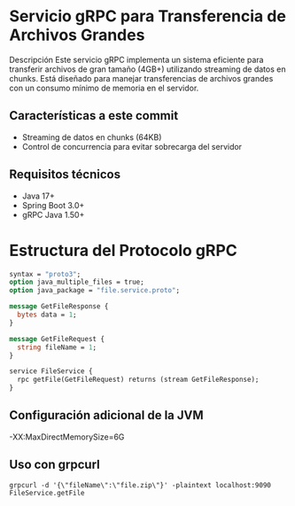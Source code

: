 # Servicio gRPC para Transferencia de Archivos Grandes
Descripción
Este servicio gRPC implementa un sistema eficiente para transferir archivos de gran tamaño (4GB+) utilizando streaming de datos en chunks. Está diseñado para manejar transferencias de archivos grandes con un consumo mínimo de memoria en el servidor.

## Características a este commit
- Streaming de datos en chunks (64KB)
- Control de concurrencia para evitar sobrecarga del servidor

## Requisitos técnicos
- Java 17+
- Spring Boot 3.0+
- gRPC Java 1.50+

# Estructura del Protocolo gRPC
```proto
syntax = "proto3";
option java_multiple_files = true;
option java_package = "file.service.proto";

message GetFileResponse {
  bytes data = 1;
}

message GetFileRequest {
  string fileName = 1;
}

service FileService {
  rpc getFile(GetFileRequest) returns (stream GetFileResponse);
}
```
## Configuración adicional de la JVM
-XX:MaxDirectMemorySize=6G

## Uso con grpcurl
```
grpcurl -d '{\"fileName\":\"file.zip\"}' -plaintext localhost:9090 FileService.getFile
```
